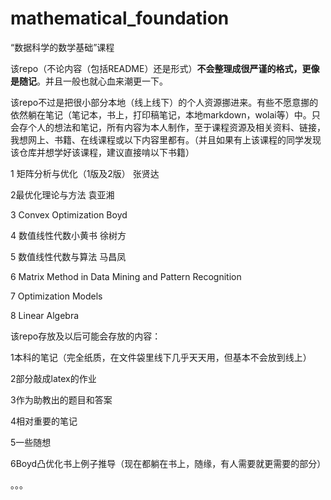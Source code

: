 # mathematical_foundation
“数据科学的数学基础”课程

该repo（不论内容（包括README）还是形式）**不会整理成很严谨的格式，更像是随记**。并且一般也就心血来潮更一下。

该repo不过是把很小部分本地（线上线下）的个人资源挪进来。有些不愿意挪的依然躺在笔记（笔记本，书上，打印稿笔记，本地markdown，wolai等）中。只会存个人的想法和笔记，所有内容为本人制作，至于课程资源及相关资料、链接，我想网上、书籍、在线课程或以下内容里都有。（并且如果有上该课程的同学发现该仓库并想学好该课程，建议直接啃以下书籍）

1 矩阵分析与优化（1版及2版） 张贤达

2最优化理论与方法 袁亚湘

3 Convex Optimization Boyd

4 数值线性代数小黄书 徐树方

5 数值线性代数与算法 马昌凤

6 Matrix Method in Data Mining and Pattern Recognition

7 Optimization Models

8 Linear Algebra

该repo存放及以后可能会存放的内容：

1本科的笔记（完全纸质，在文件袋里线下几乎天天用，但基本不会放到线上）

2部分敲成latex的作业

3作为助教出的题目和答案

4相对重要的笔记

5一些随想

6Boyd凸优化书上例子推导（现在都躺在书上，随缘，有人需要就更需要的部分）

。。。
